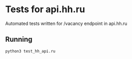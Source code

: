 # Tests for api.hh.ru

Automated tests written for /vacancy endpoint in api.hh.ru

## Running

```bash
python3 test_hh_api.ru
```
